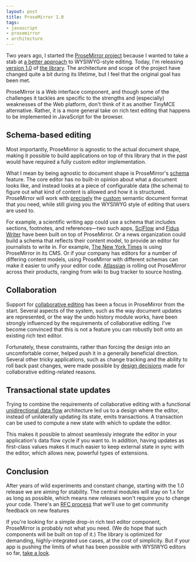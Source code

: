 ```yaml
---
layout: post
title: ProseMirror 1.0
tags:
- javascript
- prosemirror
- architecture
---
```


Two years ago, I started the [ProseMirror
project](http://prosemirror.net) because I wanted to take a stab at [a
better approach](prosemirror.html) to WYSIWYG-style editing. Today,
I'm releasing [version
1.0](https://discuss.prosemirror.net/t/release-1-0-0/998) of [the
library](https://github.com/prosemirror/). The architecture and scope
of the project have changed quite a bit during its lifetime, but I
feel that the original goal has been met.

ProseMirror is a Web interface component, and though some of the
challenges it tackles are specific to the strengths and (especially)
weaknesses of the Web platform, don't think of it as another TinyMCE
alternative. Rather, it is a more general take on rich text editing
that happens to be implemented in JavaScript for the browser.

## Schema-based editing

Most importantly, ProseMirror is agnostic to the actual document
shape, making it possible to build applications on top of this library
that in the past would have required a fully custom editor
implementation.

What I mean by being agnostic to document shape is ProseMirror's
[schema](http://prosemirror.net/docs/guide/#schema) feature. The core
editor has no built-in opinion about what a document looks like, and
instead looks at a piece of configurable data (the schema) to figure
out what kind of content is allowed and how it is structured.
ProseMirror will work with
[precisely](http://prosemirror.net/examples/schema/) the
[custom](http://prosemirror.net/examples/dino/) semantic document
format that you need, while still giving you the WYSIWYG style of
editing that users are used to.

For example, a scientific writing app could use a schema that includes
sections, footnotes, and references—two such apps,
[SciFlow](https://sciflow.net/en/home) and [Fidus
Writer](https://www.fiduswriter.org/) have been built on top of
ProseMirror. Or a news organization could build a schema that reflects
their content model, to provide an editor for journalists to write in.
For example, [The New York Times](https://www.nytimes.com/) is using
ProseMirror in its CMS. Or if your company has editors for a number of
differing content models, using ProseMirror with different schemas can
make it easier to unify your editor code.
[Atlassian](https://www.atlassian.com/) is rolling out ProseMirror
across their products, ranging from wiki to bug tracker to source
hosting.

## Collaboration

Support for [collaborative editing](collaborative-editing.html) has
been a focus in ProseMirror from the start. Several aspects of the
system, such as the way document updates are represented, or the way
the undo history module works, have been strongly influenced by the
requirements of collaborative editing. I've become convinced that this
is not a feature you can robustly bolt onto an existing rich text
editor.

Fortunately, these constraints, rather than forcing the design into an
uncomfortable corner, helped push it in a generally beneficial
direction. Several other tricky applications, such as change tracking
and the ability to roll back past changes, were made possible by
[design decisions](http://prosemirror.net/docs/guide/#transform.steps)
made for collaborative editing-related reasons.

## Transactional state updates

Trying to combine the requirements of collaborative editing with a
functional [unidirectional data
flow](http://redux.js.org/docs/basics/DataFlow.html) architecture led
us to a design where the editor, instead of unilaterally updating its
state, emits transactions. A transaction can be used to compute a new
state with which to update the editor.

This makes it possible to almost seamlessly integrate the editor in
your application's data flow cycle if you want to. In addition, having
updates as first-class values makes it much easier to keep external
state in sync with the editor, which allows new, powerful types of
extensions.

## Conclusion

After years of wild experiments and constant change, starting with the
1.0 release we are aiming for stability. The central modules will stay
on 1.x for as long as possible, which means new releases won't require
you to change your code. There's an [RFC
process](https://github.com/prosemirror/rfcs/) that we'll use to get
community feedback on new features

If you're looking for a simple drop-in rich text editor component,
ProseMirror is probably not what you need. (We do hope that such
components will be built on top of it.) The library is optimized for
demanding, highly-integrated use cases, at the cost of simplicity. But
if your app is pushing the limits of what has been possible with
WYSIWYG editors so far, [take a look](http://prosemirror.net/).
